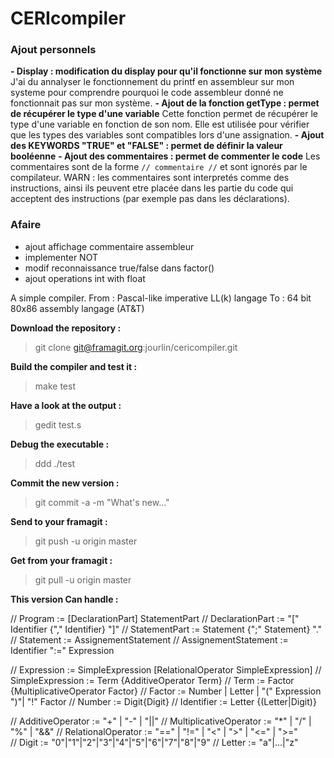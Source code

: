 # CERIcompiler

### Ajout personnels
**__- Display : modification du display pour qu'il fonctionne sur mon système__**
J'ai du annalyser le fonctionnement du printf en assembleur sur mon systeme pour comprendre pourquoi le code assembleur donné ne fonctionnait pas sur mon système.
**__- Ajout de la fonction getType : permet de récupérer le type d'une variable__**
Cette fonction permet de récupérer le type d'une variable en fonction de son nom. Elle est utilisée pour vérifier que les types des variables sont compatibles lors d'une assignation.
**__- Ajout des KEYWORDS "TRUE" et "FALSE" : permet de définir la valeur booléenne__**
**__- Ajout des commentaires : permet de commenter le code__**
Les commentaires sont de la forme `// commentaire //` et sont ignorés par le compilateur. WARN : les commentaires sont interpretés comme des instructions, ainsi ils peuvent etre placée dans les partie du code qui acceptent des instructions (par exemple pas dans les déclarations).

### Afaire
- ajout affichage commentaire assembleur
- implementer NOT
- modif reconnaissance true/false dans factor()
- ajout operations int with float

A simple compiler.
From : Pascal-like imperative LL(k) langage
To : 64 bit 80x86 assembly langage (AT&T)

**Download the repository :**

> git clone git@framagit.org:jourlin/cericompiler.git

**Build the compiler and test it :**

> make test

**Have a look at the output :**

> gedit test.s

**Debug the executable :**

> ddd ./test

**Commit the new version :**

> git commit -a -m "What's new..."

**Send to your framagit :**

> git push -u origin master

**Get from your framagit :**

> git pull -u origin master

**This version Can handle :**

// Program := [DeclarationPart] StatementPart
// DeclarationPart := "[" Identifier {"," Identifier} "]"
// StatementPart := Statement {";" Statement} "."
// Statement := AssignementStatement
// AssignementStatement := Identifier ":=" Expression

// Expression := SimpleExpression [RelationalOperator SimpleExpression]
// SimpleExpression := Term {AdditiveOperator Term}
// Term := Factor {MultiplicativeOperator Factor}
// Factor := Number | Letter | "(" Expression ")"| "!" Factor
// Number := Digit{Digit}
// Identifier := Letter {(Letter|Digit)}

// AdditiveOperator := "+" | "-" | "||"
// MultiplicativeOperator := "*" | "/" | "%" | "&&"
// RelationalOperator := "==" | "!=" | "<" | ">" | "<=" | ">="  
// Digit := "0"|"1"|"2"|"3"|"4"|"5"|"6"|"7"|"8"|"9"
// Letter := "a"|...|"z"

